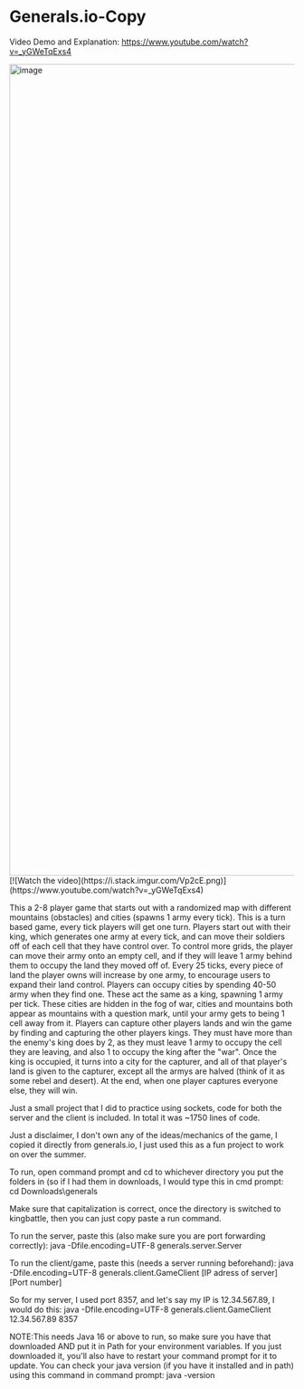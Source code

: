 # Generals.io-Copy
Video Demo and Explanation: https://www.youtube.com/watch?v=_yGWeTqExs4

<img width="1434" alt="image" src="https://github.com/smallboar/Generals.io-Copy/assets/56139007/f23c5462-f272-4ce4-85ad-affada411049">
[![Watch the video](https://i.stack.imgur.com/Vp2cE.png)](https://www.youtube.com/watch?v=_yGWeTqExs4)


This a 2-8 player game that starts out with a randomized map with different mountains (obstacles) and cities (spawns 1 army every tick). This is a turn based game, every tick players will get
one turn. Players start out with their king, which generates one army at every tick, and can move their soldiers off of each cell that they have control over. To control more grids, the player
can move their army onto an empty cell, and if they will leave 1 army behind them to occupy the land they moved off of. Every 25 ticks, every piece of land the player owns will increase by
one army, to encourage users to expand their land control. Players can occupy cities by spending 40-50 army when they find one. These act the same as a king, spawning 1 army per tick. These
cities are hidden in the fog of war, cities and mountains both appear as mountains with a question mark, until your army gets to being 1 cell away from it. Players can capture other players 
lands and win the game by finding and capturing the other players kings. They must have more than the enemy's king does by 2, as they must leave 1 army to occupy the cell they are leaving, 
and also 1 to occupy the king after the "war". Once the king is occupied, it turns into a city for the capturer, and all of that player's land is given to the capturer, except all the armys
are halved (think of it as some rebel and desert). At the end, when one player captures everyone else, they will win. 



Just a small project that I did to practice using sockets, code for both the server and the client is included. In total it was ~1750 lines of code.

Just a disclaimer, I don't own any of the ideas/mechanics of the game, I copied it directly from generals.io, I just used this as a fun project to work on over the summer.

To run, open command prompt and cd to whichever directory you put the folders in (so if I had them in downloads, I would type this in
cmd prompt: cd Downloads\generals

Make sure that capitalization is correct, once the directory is switched to kingbattle, then you can just copy paste a run command.

To run the server, paste this (also make sure you are port forwarding correctly):
java -Dfile.encoding=UTF-8 generals.server.Server





To run the client/game, paste this (needs a server running beforehand):
java -Dfile.encoding=UTF-8 generals.client.GameClient [IP adress of server] [Port number]

So for my server, I used port 8357, and let's say my IP is 12.34.567.89, I would do this:
java -Dfile.encoding=UTF-8 generals.client.GameClient 12.34.567.89 8357



NOTE:This needs Java 16 or above to run, so make sure you have that downloaded AND put it in Path for your environment variables. If you just downloaded it,
you'll also have to restart your command prompt for it to update. You can check your java version (if you have it installed and in path) using this
command in command prompt:
java -version

